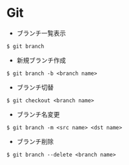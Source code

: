 # Git
- ブランチ一覧表示
```
$ git branch
```
- 新規ブランチ作成
```
$ git branch -b <branch name>
```

- ブランチ切替
```
$ git checkout <branch name>
```

- ブランチ名変更
```
$ git branch -m <src name> <dst name>
```

- ブランチ削除
```
$ git branch --delete <branch name>
```